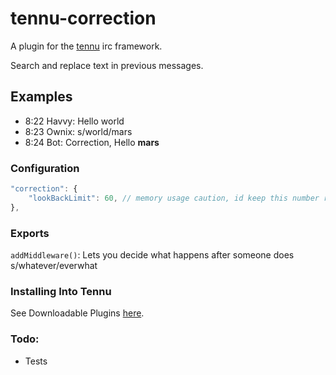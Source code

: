 # tennu-correction

A plugin for the [tennu](https://github.com/Tennu/tennu) irc framework.

Search and replace text in previous messages.

## Examples
- 8:22 Havvy: Hello world
- 8:23 Ownix: s/world/mars
- 8:24 Bot: Correction, <Havvy> Hello **mars**

### Configuration

```javascript
"correction": {
    "lookBackLimit": 60, // memory usage caution, id keep this number reasonable.
},
```

### Exports
````addMiddleware()````: Lets you decide what happens after someone does s/whatever/everwhat

### Installing Into Tennu

See Downloadable Plugins [here](https://tennu.github.io/plugins/).

### Todo:

- Tests
